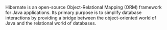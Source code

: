 Hibernate is an open-source Object-Relational Mapping (ORM) framework for Java applications. Its primary purpose is to simplify database interactions by providing a bridge between the object-oriented world of Java and the relational world of databases. 
